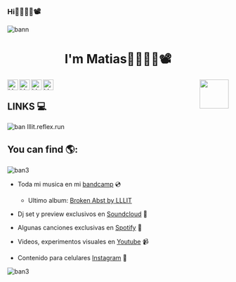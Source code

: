 ### Hi👋👨‍💻🎨📽️


![bann](https://github.com/lllit/lllit/assets/106929604/110db89f-0a82-42f7-903b-a5028c4c5a52)

<h1 align="center">I'm Matias👋👨‍💻🎨📽️</h1>



<a href="https://www.instagram.com/lllit_3/">
  <img align="left" alt="LLLIT Instagram" width="24px" src="https://cdn.jsdelivr.net/npm/simple-icons@v3/icons/instagram.svg" />
</a>
<a href="https://www.youtube.com/@lllit">
  <img align="left" alt="LLLIT Youtube" width="24px" src="https://cdn.jsdelivr.net/npm/simple-icons@v3/icons/youtube.svg" />
</a>
<a href="https://www.youtube.com/@lllit">
  <img align="left" alt="LLLIT Bandcamp" width="24px" src="https://cdn.jsdelivr.net/npm/simple-icons@v3/icons/bandcamp.svg" />
</a>
<a href="https://open.spotify.com/intl-es/artist/0oL7mgftYGFe5wWq0b9G4g?si=T4kfrAJfSOKdfSvczIIcbQ">
  <img align="left" alt="LLLIT Spotify" width="24px" src="https://cdn.jsdelivr.net/npm/simple-icons@v3/icons/spotify.svg" />
</a>

<img align='right' src='https://i.giphy.com/xThuWaMQyZlsnkMRnW.webp' width='66'>
<br>




## LINKS 💻
![ban](https://github.com/lllit/lllit/assets/106929604/db00501a-9989-4c60-9277-25a5d7f26f03)
lllit.reflex.run


## You can find 🌎:
![ban3](https://github.com/lllit/lllit/assets/106929604/d998019f-0cfb-4d88-ad30-6e47222d811b)

- Toda mi musica en mi [bandcamp](https://lllit3.bandcamp.com/) 💿
  - Ultimo album: [Broken Abst by LLLIT](https://lllit3.bandcamp.com/album/broken-abst)

- Dj set y preview exclusivos en [Soundcloud](https://soundcloud.com/lllit_3) 🎵

- Algunas canciones exclusivas en [Spotify](https://open.spotify.com/intl-es/artist/0oL7mgftYGFe5wWq0b9G4g?si=T4kfrAJfSOKdfSvczIIcbQ) 🎵

- Videos, experimentos visuales en [Youtube](https://www.youtube.com/@lllit) 📹

- Contenido para celulares [Instagram](https://www.instagram.com/lllit_3/) 📱

![ban3](https://github.com/lllit/lllit/assets/106929604/79111736-04a2-49a5-aef2-b5485957ed85)
<!--
**lllit/lllit** is a ✨ _special_ ✨ repository because its `README.md` (this file) appears on your GitHub profile.

